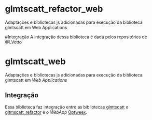 # glmtscatt_refactor_web
Adaptações e bibliotecas js adicionadas para execução da biblioteca glmtscatt em Web Applications

#Integração
A integração dessa biblioteca é dada pelos repositórios de @LVotto
# glmtscatt_web

Adaptações e bibliotecas js adicionadas para execução da biblioteca glmtscatt em _Web Applications_

## Integração

Essa biblioteca faz integração entre as bibliotecas [glmtscatt](https://github.com/LVotto/glmtscatt) e [gltmscatt_refactor](https://github.com/LVotto/glmtscatt_refactor) e o _WebApp_ [Optweex](https://github.com/paulhenrique/optweex).

